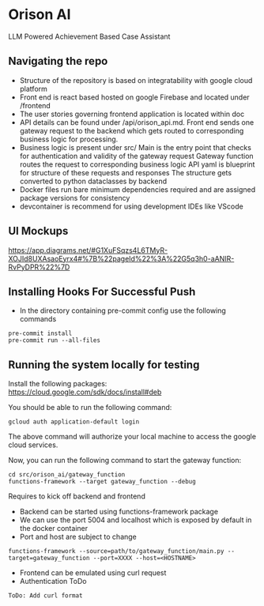 # Orison AI
LLM Powered Achievement Based Case Assistant

## Navigating the repo
- Structure of the repository is based on integratability with google cloud platform
- Front end is react based hosted on google Firebase and located under /frontend
- The user stories governing frontend application is located within doc
- API details can be found under /api/orison_api.md. Front end sends one gateway request
    to the backend which gets routed to corresponding business logic for processing.
- Business logic is present under src/
    Main is the entry point that checks for authentication and validity of the gateway request
    Gateway function routes the request to corresponding business logic
    API yaml is blueprint for structure of these requests and responses
    The structure gets converted to python dataclasses by backend
- Docker files run bare minimum dependencies required and are assigned package versions for consistency
- devcontainer is recommend for using development IDEs like VScode

## UI Mockups
https://app.diagrams.net/#G1XuFSqzs4L6TMyR-XOJId8UXAsaoEyrx4#%7B%22pageId%22%3A%22G5q3h0-aANIR-RvPyDPR%22%7D

## Installing Hooks For Successful Push
- In the directory containing pre-commit config use the following commands
```
pre-commit install
pre-commit run --all-files
```

## Running the system locally for testing

Install the following packages:
https://cloud.google.com/sdk/docs/install#deb

You should be able to run the following command:
```
gcloud auth application-default login
```
The above command will authorize your local machine to access the google cloud services.

Now, you can run the following command to start the gateway function:
```
cd src/orison_ai/gateway_function
functions-framework --target gateway_function --debug
```


Requires to kick off backend and frontend
- Backend can be started using functions-framework package
- We can use the port 5004 and localhost which is exposed by default in the docker container
- Port and host are subject to change
```
functions-framework --source=path/to/gateway_function/main.py --target=gateway_function --port=XXXX --host=<HOSTNAME>
```
- Frontend can be emulated using curl request
- Authentication ToDo
```
ToDo: Add curl format
```